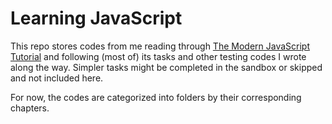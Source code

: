 # Learning JavaScript

This repo stores codes from me reading through [The Modern JavaScript Tutorial](javascript.info) and following (most of) its tasks and other testing codes I wrote along the way.
Simpler tasks might be completed in the sandbox or skipped and not included here.

For now, the codes are categorized into folders by their corresponding chapters.
